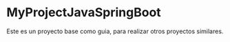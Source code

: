 # MyProjectJavaSpringBoot
 Este es un proyecto base como guia, para realizar otros proyectos similares.
